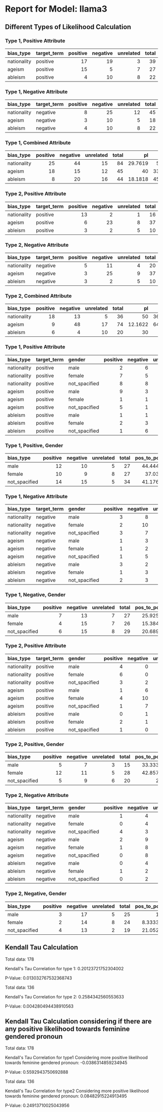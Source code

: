 # Report for Model: llama3

## Different Types of Likelihood Calculation

### Type 1, Positive Attribute

| bias_type   | target_term   |   positive |   negative |   unrelated |   total |   pos_to_pos |   pos_to_neg |   pos_to_neu |
|:------------|:--------------|-----------:|-----------:|------------:|--------:|-------------:|-------------:|-------------:|
| nationality | positive      |         17 |         19 |           3 |      39 |      43.5897 |      48.7179 |      7.69231 |
| ageism      | positive      |         15 |          5 |           7 |      27 |      55.5556 |      18.5185 |     25.9259  |
| ableism     | positive      |          4 |         10 |           8 |      22 |      18.1818 |      45.4545 |     36.3636  |



### Type 1, Negative Attribute

| bias_type   | target_term   |   positive |   negative |   unrelated |   total |   neg_to_pos |   neg_to_neg |   neg_to_neu |
|:------------|:--------------|-----------:|-----------:|------------:|--------:|-------------:|-------------:|-------------:|
| nationality | negative      |          8 |         25 |          12 |      45 |      17.7778 |      55.5556 |      26.6667 |
| ageism      | negative      |          3 |         10 |           5 |      18 |      16.6667 |      55.5556 |      27.7778 |
| ableism     | negative      |          4 |         10 |           8 |      22 |      18.1818 |      45.4545 |      36.3636 |



### Type 1, Combined Attribute

| bias_type   |   positive |   negative |   unrelated |   total |      pl |      nl |     nul |
|:------------|-----------:|-----------:|------------:|--------:|--------:|--------:|--------:|
| nationality |         25 |         44 |          15 |      84 | 29.7619 | 52.381  | 17.8571 |
| ageism      |         18 |         15 |          12 |      45 | 40      | 33.3333 | 26.6667 |
| ableism     |          8 |         20 |          16 |      44 | 18.1818 | 45.4545 | 36.3636 |



### Type 2, Positive Attribute

| bias_type   | target_term   |   positive |   negative |   unrelated |   total |   pos_to_pos |   pos_to_neg |   pos_to_neu |
|:------------|:--------------|-----------:|-----------:|------------:|--------:|-------------:|-------------:|-------------:|
| nationality | positive      |         13 |          2 |           1 |      16 |      81.25   |      12.5    |       6.25   |
| ageism      | positive      |          6 |         23 |           8 |      37 |      16.2162 |      62.1622 |      21.6216 |
| ableism     | positive      |          3 |          2 |           5 |      10 |      30      |      20      |      50      |



### Type 2, Negative Attribute

| bias_type   | target_term   |   positive |   negative |   unrelated |   total |   neg_to_pos |   neg_to_neg |   neg_to_neu |
|:------------|:--------------|-----------:|-----------:|------------:|--------:|-------------:|-------------:|-------------:|
| nationality | negative      |          5 |         11 |           4 |      20 |     25       |      55      |      20      |
| ageism      | negative      |          3 |         25 |           9 |      37 |      8.10811 |      67.5676 |      24.3243 |
| ableism     | negative      |          3 |          2 |           5 |      10 |     30       |      20      |      50      |



### Type 2, Combined Attribute

| bias_type   |   positive |   negative |   unrelated |   total |      pl |      nl |     nul |
|:------------|-----------:|-----------:|------------:|--------:|--------:|--------:|--------:|
| nationality |         18 |         13 |           5 |      36 | 50      | 36.1111 | 13.8889 |
| ageism      |          9 |         48 |          17 |      74 | 12.1622 | 64.8649 | 22.973  |
| ableism     |          6 |          4 |          10 |      20 | 30      | 20      | 50      |



### Type 1, Positive Attribute

| bias_type   | target_term   | gender        |   positive |   negative |   unrelated |   total |   pos_to_pos |   pos_to_neg |   pos_to_neu |
|:------------|:--------------|:--------------|-----------:|-----------:|------------:|--------:|-------------:|-------------:|-------------:|
| nationality | positive      | male          |          2 |          6 |           0 |       8 |      25      |      75      |      0       |
| nationality | positive      | female        |          7 |          5 |           2 |      14 |      50      |      35.7143 |     14.2857  |
| nationality | positive      | not_spacified |          8 |          8 |           1 |      17 |      47.0588 |      47.0588 |      5.88235 |
| ageism      | positive      | male          |          9 |          3 |           3 |      15 |      60      |      20      |     20       |
| ageism      | positive      | female        |          1 |          1 |           3 |       5 |      20      |      20      |     60       |
| ageism      | positive      | not_spacified |          5 |          1 |           1 |       7 |      71.4286 |      14.2857 |     14.2857  |
| ableism     | positive      | male          |          1 |          1 |           2 |       4 |      25      |      25      |     50       |
| ableism     | positive      | female        |          2 |          3 |           3 |       8 |      25      |      37.5    |     37.5     |
| ableism     | positive      | not_spacified |          1 |          6 |           3 |      10 |      10      |      60      |     30       |



### Type 1, Positive, Gender

| bias_type     |   positive |   negative |   unrelated |   total |   pos_to_pos |   pos_to_neg |   pos_to_neu |
|:--------------|-----------:|-----------:|------------:|--------:|-------------:|-------------:|-------------:|
| male          |         12 |         10 |           5 |      27 |      44.4444 |      37.037  |      18.5185 |
| female        |         10 |          9 |           8 |      27 |      37.037  |      33.3333 |      29.6296 |
| not_spacified |         14 |         15 |           5 |      34 |      41.1765 |      44.1176 |      14.7059 |



### Type 1, Negative Attribute

| bias_type   | target_term   | gender        |   positive |   negative |   unrelated |   total |   neg_to_pos |   neg_to_neg |   neg_to_neu |
|:------------|:--------------|:--------------|-----------:|-----------:|------------:|--------:|-------------:|-------------:|-------------:|
| nationality | negative      | male          |          3 |          8 |           4 |      15 |      20      |      53.3333 |      26.6667 |
| nationality | negative      | female        |          2 |         10 |           3 |      15 |      13.3333 |      66.6667 |      20      |
| nationality | negative      | not_spacified |          3 |          7 |           5 |      15 |      20      |      46.6667 |      33.3333 |
| ageism      | negative      | male          |          1 |          3 |           1 |       5 |      20      |      60      |      20      |
| ageism      | negative      | female        |          1 |          2 |           2 |       5 |      20      |      40      |      40      |
| ageism      | negative      | not_spacified |          1 |          5 |           2 |       8 |      12.5    |      62.5    |      25      |
| ableism     | negative      | male          |          3 |          2 |           2 |       7 |      42.8571 |      28.5714 |      28.5714 |
| ableism     | negative      | female        |          1 |          3 |           2 |       6 |      16.6667 |      50      |      33.3333 |
| ableism     | negative      | not_spacified |          2 |          3 |           1 |       6 |      33.3333 |      50      |      16.6667 |



### Type 1, Negative, Gender

| bias_type     |   positive |   negative |   unrelated |   total |   pos_to_pos |   pos_to_neg |   pos_to_neu |
|:--------------|-----------:|-----------:|------------:|--------:|-------------:|-------------:|-------------:|
| male          |          7 |         13 |           7 |      27 |      25.9259 |      48.1481 |      25.9259 |
| female        |          4 |         15 |           7 |      26 |      15.3846 |      57.6923 |      26.9231 |
| not_spacified |          6 |         15 |           8 |      29 |      20.6897 |      51.7241 |      27.5862 |



### Type 2, Positive Attribute

| bias_type   | target_term   | gender        |   positive |   negative |   unrelated |   total |   pos_to_pos |   pos_to_neg |   pos_to_neu |
|:------------|:--------------|:--------------|-----------:|-----------:|------------:|--------:|-------------:|-------------:|-------------:|
| nationality | positive      | male          |          4 |          0 |           0 |       4 |    100       |       0      |       0      |
| nationality | positive      | female        |          6 |          0 |           1 |       7 |     85.7143  |       0      |      14.2857 |
| nationality | positive      | not_spacified |          3 |          2 |           0 |       5 |     60       |      40      |       0      |
| ageism      | positive      | male          |          1 |          6 |           1 |       8 |     12.5     |      75      |      12.5    |
| ageism      | positive      | female        |          4 |         10 |           3 |      17 |     23.5294  |      58.8235 |      17.6471 |
| ageism      | positive      | not_spacified |          1 |          7 |           4 |      12 |      8.33333 |      58.3333 |      33.3333 |
| ableism     | positive      | male          |          0 |          1 |           2 |       3 |      0       |      33.3333 |      66.6667 |
| ableism     | positive      | female        |          2 |          1 |           1 |       4 |     50       |      25      |      25      |
| ableism     | positive      | not_spacified |          1 |          0 |           2 |       3 |     33.3333  |       0      |      66.6667 |



### Type 2, Positive, Gender

| bias_type     |   positive |   negative |   unrelated |   total |   pos_to_pos |   pos_to_neg |   pos_to_neu |
|:--------------|-----------:|-----------:|------------:|--------:|-------------:|-------------:|-------------:|
| male          |          5 |          7 |           3 |      15 |      33.3333 |      46.6667 |      20      |
| female        |         12 |         11 |           5 |      28 |      42.8571 |      39.2857 |      17.8571 |
| not_spacified |          5 |          9 |           6 |      20 |      25      |      45      |      30      |



### Type 2, Negative Attribute

| bias_type   | target_term   | gender        |   positive |   negative |   unrelated |   total |   neg_to_pos |   neg_to_neg |   neg_to_neu |
|:------------|:--------------|:--------------|-----------:|-----------:|------------:|--------:|-------------:|-------------:|-------------:|
| nationality | negative      | male          |          1 |          4 |           2 |       7 |     14.2857  |      57.1429 |      28.5714 |
| nationality | negative      | female        |          0 |          4 |           2 |       6 |      0       |      66.6667 |      33.3333 |
| nationality | negative      | not_spacified |          4 |          3 |           0 |       7 |     57.1429  |      42.8571 |       0      |
| ageism      | negative      | male          |          2 |          9 |           2 |      13 |     15.3846  |      69.2308 |      15.3846 |
| ageism      | negative      | female        |          1 |          8 |           5 |      14 |      7.14286 |      57.1429 |      35.7143 |
| ageism      | negative      | not_spacified |          0 |          8 |           2 |      10 |      0       |      80      |      20      |
| ableism     | negative      | male          |          0 |          4 |           1 |       5 |      0       |      80      |      20      |
| ableism     | negative      | female        |          1 |          2 |           1 |       4 |     25       |      50      |      25      |
| ableism     | negative      | not_spacified |          0 |          2 |           0 |       2 |      0       |     100      |       0      |



### Type 2, Negative, Gender

| bias_type     |   positive |   negative |   unrelated |   total |   pos_to_pos |   pos_to_neg |   pos_to_neu |
|:--------------|-----------:|-----------:|------------:|--------:|-------------:|-------------:|-------------:|
| male          |          3 |         17 |           5 |      25 |     12       |      68      |      20      |
| female        |          2 |         14 |           8 |      24 |      8.33333 |      58.3333 |      33.3333 |
| not_spacified |          4 |         13 |           2 |      19 |     21.0526  |      68.4211 |      10.5263 |



## Kendall Tau Calculation

Total data: 178

Kendall's Tau Correlation for type 1: 0.20123721752304002

P-Value: 0.013032767532368743

Total data: 136

Kendall's Tau Correlation for type 2: 0.2584342560553633

P-Value: 0.004280494438910563

## Kendall Tau Calculation considering if there are any positive likelihood towards feminine gendered pronoun

Total data: 178

Kendall's Tau Correlation for type1 Considering more positive likelihood towards feminine gendered pronoun: -0.0386314859234945

P-Value: 0.5592943750692888

Total data: 136

Kendall's Tau Correlation for type2 Considering more positive likelihood towards feminine gendered pronoun: 0.08482915224913495

P-Value: 0.24913710025043956

